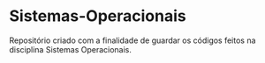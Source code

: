 # Sistemas-Operacionais
Repositório criado com a finalidade de guardar os códigos feitos na disciplina Sistemas Operacionais.
